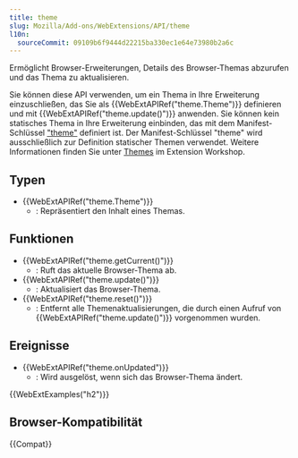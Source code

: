 ```yaml
---
title: theme
slug: Mozilla/Add-ons/WebExtensions/API/theme
l10n:
  sourceCommit: 09109b6f9444d22215ba330ec1e64e73980b2a6c
---
```


Ermöglicht Browser-Erweiterungen, Details des Browser-Themas abzurufen und das Thema zu aktualisieren.

Sie können diese API verwenden, um ein Thema in Ihre Erweiterung einzuschließen, das Sie als {{WebExtAPIRef("theme.Theme")}} definieren und mit {{WebExtAPIRef("theme.update()")}} anwenden. Sie können kein statisches Thema in Ihre Erweiterung einbinden, das mit dem Manifest-Schlüssel ["theme"](/de/docs/Mozilla/Add-ons/WebExtensions/manifest.json/theme) definiert ist. Der Manifest-Schlüssel "theme" wird ausschließlich zur Definition statischer Themen verwendet. Weitere Informationen finden Sie unter [Themes](https://extensionworkshop.com/documentation/themes/) im Extension Workshop.

## Typen

- {{WebExtAPIRef("theme.Theme")}}
  - : Repräsentiert den Inhalt eines Themas.

## Funktionen

- {{WebExtAPIRef("theme.getCurrent()")}}
  - : Ruft das aktuelle Browser-Thema ab.
- {{WebExtAPIRef("theme.update()")}}
  - : Aktualisiert das Browser-Thema.
- {{WebExtAPIRef("theme.reset()")}}
  - : Entfernt alle Themenaktualisierungen, die durch einen Aufruf von {{WebExtAPIRef("theme.update()")}} vorgenommen wurden.

## Ereignisse

- {{WebExtAPIRef("theme.onUpdated")}}
  - : Wird ausgelöst, wenn sich das Browser-Thema ändert.

{{WebExtExamples("h2")}}

## Browser-Kompatibilität

{{Compat}}
